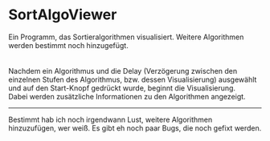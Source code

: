 # SortAlgoViewer
Ein Programm, das Sortieralgorithmen visualisiert. Weitere Algorithmen werden bestimmt noch hinzugefügt. <br> <br>
<br>
Nachdem ein Algorithmus und die Delay (Verzögerung zwischen den einzelnen Stufen des Algorithmus, bzw. dessen Visualisierung) ausgewählt 
und auf den Start-Knopf gedrückt wurde, beginnt die Visualisierung. <br>
Dabei werden zusätzliche Informationen zu den Algorithmen angezeigt. 

---

Bestimmt hab ich noch irgendwann Lust, weitere Algorithmen hinzuzufügen, wer weiß.
Es gibt eh noch paar Bugs, die noch gefixt werden. 
